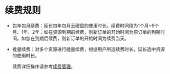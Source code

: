 # 续费规则


- 包年包月续费：延长包年包月云硬盘的使用时长。续费时间段为1个月~9个月、1年、2年；如在资源到期前续费，则新订单的开始时间为原订单的到期时间。如您在到期后续费，则新订单的开始时间为续费当天。



- 批量续费：对多个资源进行批量续费，根据用户所选续费时长，延长选中资源的使用时长。

	续费详细操作请参考[续费管理](https://docs.jdcloud.com/cn/online-buying/renew-management)。

